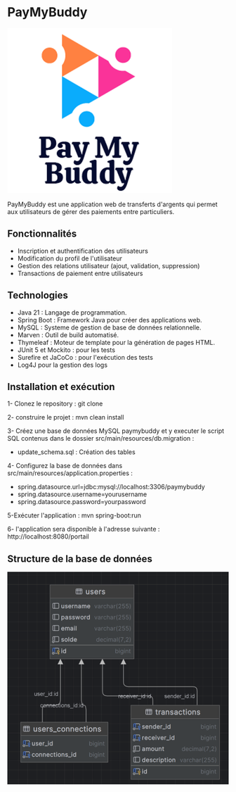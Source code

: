 # PayMyBuddy
![img.png](img.png)

PayMyBuddy est une application web de transferts d'argents qui permet aux utilisateurs de gérer des paiements entre particuliers.

## Fonctionnalités
- Inscription et authentification des utilisateurs
- Modification du profil de l'utilisateur 
- Gestion des relations utilisateur (ajout, validation, suppression)
- Transactions de paiement entre utilisateurs


## Technologies
- Java 21 : Langage de programmation.
- Spring Boot : Framework Java pour créer des applications web.
- MySQL : Systeme de gestion de base de données relationnelle.
- Marven : Outil de build automatisé.
- Thymeleaf : Moteur de template pour la génération de pages HTML.
- JUnit 5 et Mockito : pour les tests
- Surefire et JaCoCo : pour l'exécution des tests 
- Log4J pour la gestion des logs 


## Installation et exécution 
1- Clonez le repository : git clone 

2- construire le projet : mvn clean install

3- Créez une base de données MySQL paymybuddy et y executer le script SQL contenus dans le dossier src/main/resources/db.migration :
- update_schema.sql : Création des tables

4- Configurez la base de données dans src/main/resources/application.properties :
- spring.datasource.url=jdbc:mysql://localhost:3306/paymybuddy
- spring.datasource.username=yourusername
- spring.datasource.password=yourpassword

5-Exécuter l'application : mvn spring-boot:run

6- l'application sera disponible à l'adresse suivante : http://localhost:8080/portail

## Structure de la base de données
![img_2.png](img_2.png)